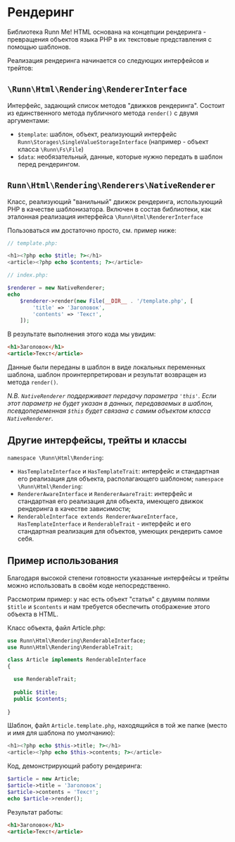 Рендеринг
=========

Библиотека Runn Me! HTML основана на концепции рендеринга - превращения объектов языка PHP в их текстовые представления 
с помощью шаблонов.

Реализация рендеринга начинается со следующих интерфейсов и трейтов:

`\Runn\Html\Rendering\RendererInterface`
------------------------------
Интерфейс, задающий список методов "движков рендеринга". Состоит из единственного метода публичного метода `render()` 
с двумя аргументами:
- `$template`: шаблон, объект, реализующий интерфейс `Runn\Storages\SingleValueStorageInterface` (например - объект 
класса `\Runn\Fs\File`)
- `$data`: необязательный, данные, которые нужно передать в шаблон перед рендерингом.

`Runn\Html\Rendering\Renderers\NativeRenderer`
------------------------------------
Класс, реализующий "ванильный" движок рендеринга, использующий PHP в качестве шаблонизатора. Включен в состав библиотеки, 
как эталонная реализация интерфейса `\Runn\Html\RendererInterface`

Пользоваться им достаточно просто, см. пример ниже: 

```php
// template.php:

<h1><?php echo $title; ?></h1>
<article><?php echo $contents; ?></article>

// index.php:

$renderer = new NativeRenderer;
echo 
    $renderer->render(new File(__DIR__ . '/template.php', [
        'title' => 'Заголовок',
        'contents' => 'Текст',
    ]);

```

В результате выполнения этого кода мы увидим:
```html
<h1>Заголовок</h1>
<article>Текст</article>
```

Данные были переданы в шаблон в виде локальных переменных шаблона, шаблон проинтерпретирован и результат возвращен 
из метода `render()`.

_N.B. `NativeRenderer` поддерживает передачу параметра `'this'`. Если этот параметр не будет указан в данных, 
передаваемых в шаблон, псевдопеременная `$this` будет связана с самим объектом класса `NativeRenderer`._ 

Другие интерфейсы, трейты и классы
----------------------------------

`namespace \Runn\Html\Rendering`:
- `HasTemplateInterface` и `HasTemplateTrait`: интерфейс и стандартная его реализация для объекта, располагающего шаблоном;
`namespace \Runn\Html\Rendering`:
- `RendererAwareInterface` и `RendererAwareTrait`: интерфейс и стандартная его реализация для объекта, имеющего движок 
рендеринга в качестве зависимости;
- `RenderableInterface extends RendererAwareInterface, HasTemplateInterface` и `RenderableTrait` - интерфейс и его 
стандартная реализация для объектов, умеющих рендерить самое себя.
 
Пример использования
--------------------

Благодаря высокой степени готовности указанные интерфейсы и трейты можно использовать в своём коде непосредственно.

Рассмотрим пример: у нас есть объект "статья" с двумям полями `$title` и `$contents` и нам требуется обеспечить отображение 
этого объекта в HTML.

Класс объекта, файл Article.php:
```php
use Runn\Html\Rendering\RenderableInterface;
use Runn\Html\Rendering\RenderableTrait;

class Article implements RenderableInterface
{

  use RenderableTrait;
  
  public $title;
  public $contents; 
  
}
```

Шаблон, файл `Article.template.php`, находящийся в той же папке (место и имя для шаблона по умолчанию):
```php
<h1><?php echo $this->title; ?></h1>
<article><?php echo $this->contents; ?></article>
```

Код, демонстрирующий работу рендеринга:
```php
$article = new Article;
$article->title = 'Заголовок';
$article->contents = 'Текст';
echo $article->render();
```

Результат работы:
```html
<h1>Заголовок</h1>
<article>Текст</article>
```